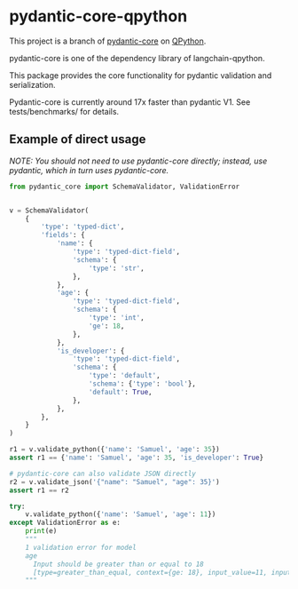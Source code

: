 # pydantic-core-qpython

This project is a branch of <a target="_blank" rel="noopener" href="https://pypi.org/project/pydantic-core/">pydantic-core</a> on <a href="https://www.qpython.org">QPython</a>.

pydantic-core is one of the dependency library of langchain-qpython.

This package provides the core functionality for pydantic validation and serialization.

Pydantic-core is currently around 17x faster than pydantic V1. See tests/benchmarks/ for details.

## Example of direct usage

_NOTE: You should not need to use pydantic-core directly; instead, use pydantic, which in turn uses pydantic-core._

```py
from pydantic_core import SchemaValidator, ValidationError


v = SchemaValidator(
    {
        'type': 'typed-dict',
        'fields': {
            'name': {
                'type': 'typed-dict-field',
                'schema': {
                    'type': 'str',
                },
            },
            'age': {
                'type': 'typed-dict-field',
                'schema': {
                    'type': 'int',
                    'ge': 18,
                },
            },
            'is_developer': {
                'type': 'typed-dict-field',
                'schema': {
                    'type': 'default',
                    'schema': {'type': 'bool'},
                    'default': True,
                },
            },
        },
    }
)

r1 = v.validate_python({'name': 'Samuel', 'age': 35})
assert r1 == {'name': 'Samuel', 'age': 35, 'is_developer': True}

# pydantic-core can also validate JSON directly
r2 = v.validate_json('{"name": "Samuel", "age": 35}')
assert r1 == r2

try:
    v.validate_python({'name': 'Samuel', 'age': 11})
except ValidationError as e:
    print(e)
    """
    1 validation error for model
    age
      Input should be greater than or equal to 18
      [type=greater_than_equal, context={ge: 18}, input_value=11, input_type=int]
    """
```
